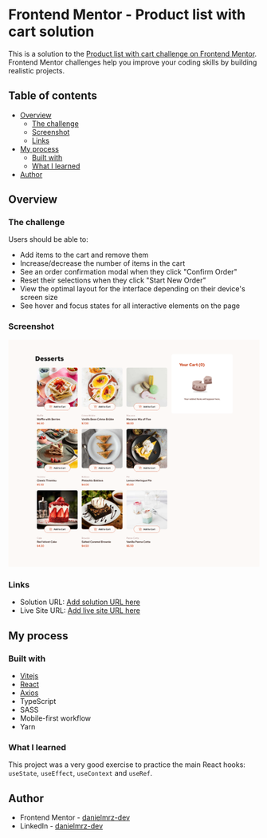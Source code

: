 # Frontend Mentor - Product list with cart solution

This is a solution to the [Product list with cart challenge on Frontend Mentor](https://www.frontendmentor.io/challenges/product-list-with-cart-5MmqLVAp_d). Frontend Mentor challenges help you improve your coding skills by building realistic projects. 

## Table of contents

- [Overview](#overview)
  - [The challenge](#the-challenge)
  - [Screenshot](#screenshot)
  - [Links](#links)
- [My process](#my-process)
  - [Built with](#built-with)
  - [What I learned](#what-i-learned)
- [Author](#author)

## Overview

### The challenge

Users should be able to:

- Add items to the cart and remove them
- Increase/decrease the number of items in the cart
- See an order confirmation modal when they click "Confirm Order"
- Reset their selections when they click "Start New Order"
- View the optimal layout for the interface depending on their device's screen size
- See hover and focus states for all interactive elements on the page

### Screenshot

![](src/assets/images/screenshot.png)

### Links

- Solution URL: [Add solution URL here](https://your-solution-url.com)
- Live Site URL: [Add live site URL here](https://your-live-site-url.com)

## My process

### Built with

- [Vitejs](https://vitejs.dev/)
- [React](https://reactjs.org/)
- [Axios](https://axios-http.com/)
- TypeScript
- SASS
- Mobile-first workflow
- Yarn

### What I learned

This project was a very good exercise to practice the main React hooks: `useState`, `useEffect`, `useContext` and `useRef`.

## Author

- Frontend Mentor - [danielmrz-dev](https://www.frontendmentor.io/profile/danielmrz-dev)
- LinkedIn - [danielmrz-dev](https://www.linkedin.com/in/danielmrz-dev/)